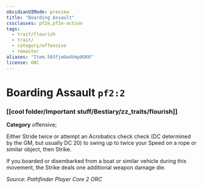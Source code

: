 ```yaml
---
obsidianUIMode: preview
title: "Boarding Assault"
cssclasses: pf2e,pf2e-action
tags:
  - trait/flourish
  - trait/
  - category/offensive
  - remaster
aliases: "Item.503fjwUw4Vmp0GK6"
license: ORC
---
```

# Boarding Assault `pf2:2`

### [[cool folder/Important stuff/Bestiary/zz_traits/flourish]]

**Category** offensive; 




Either Stride twice or attempt an Acrobatics check check (DC determined by the GM, but usually DC 20) to swing up to twice your Speed on a rope or similar object, then Strike.

If you boarded or disembarked from a boat or similar vehicle during this movement, the Strike deals one additional weapon damage die.

*Source: Pathfinder Player Core 2*
*ORC*